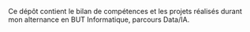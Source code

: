 Ce dépôt contient le bilan de compétences et les projets réalisés durant mon alternance en BUT Informatique, parcours Data/IA.